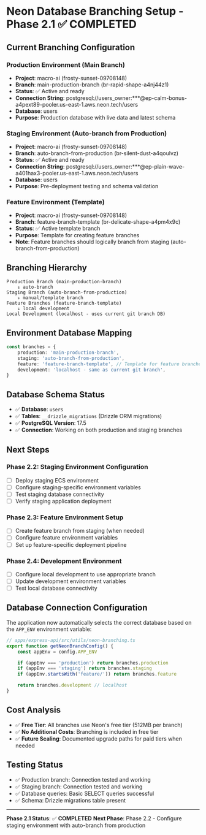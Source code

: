 # Neon Database Branching Setup - Phase 2.1 ✅ COMPLETED

## Current Branching Configuration

### Production Environment (Main Branch)

- **Project**: macro-ai (frosty-sunset-09708148)
- **Branch**: main-production-branch (br-rapid-shape-a4nj44z1)
- **Status**: ✅ Active and ready
- **Connection String**: postgresql://users_owner:\*\*\*@ep-calm-bonus-a4pext89-pooler.us-east-1.aws.neon.tech/users
- **Database**: users
- **Purpose**: Production database with live data and latest schema

### Staging Environment (Auto-branch from Production)

- **Project**: macro-ai (frosty-sunset-09708148)
- **Branch**: auto-branch-from-production (br-silent-dust-a4qoulvz)
- **Status**: ✅ Active and ready
- **Connection String**: postgresql://users_owner:\*\*\*@ep-plain-wave-a401hax3-pooler.us-east-1.aws.neon.tech/users
- **Database**: users
- **Purpose**: Pre-deployment testing and schema validation

### Feature Environment (Template)

- **Project**: macro-ai (frosty-sunset-09708148)
- **Branch**: feature-branch-template (br-delicate-shape-a4pm4x9c)
- **Status**: ✅ Active template branch
- **Purpose**: Template for creating feature branches
- **Note**: Feature branches should logically branch from staging (auto-branch-from-production)

## Branching Hierarchy

```text
Production Branch (main-production-branch)
    ↓ auto-branch
Staging Branch (auto-branch-from-production)
    ↓ manual/template branch
Feature Branches (feature-branch-template)
    ↓ local development
Local Development (localhost - uses current git branch DB)
```

## Environment Database Mapping

```typescript
const branches = {
	production: 'main-production-branch',
	staging: 'auto-branch-from-production',
	feature: 'feature-branch-template', // Template for feature branches
	development: 'localhost - same as current git branch',
}
```

## Database Schema Status

- ✅ **Database**: `users`
- ✅ **Tables**: `__drizzle_migrations` (Drizzle ORM migrations)
- ✅ **PostgreSQL Version**: 17.5
- ✅ **Connection**: Working on both production and staging branches

## Next Steps

### Phase 2.2: Staging Environment Configuration

- [ ] Deploy staging ECS environment
- [ ] Configure staging-specific environment variables
- [ ] Test staging database connectivity
- [ ] Verify staging application deployment

### Phase 2.3: Feature Environment Setup

- [ ] Create feature branch from staging (when needed)
- [ ] Configure feature environment variables
- [ ] Set up feature-specific deployment pipeline

### Phase 2.4: Development Environment

- [ ] Configure local development to use appropriate branch
- [ ] Update development environment variables
- [ ] Test local database connectivity

## Database Connection Configuration

The application now automatically selects the correct database based on the `APP_ENV` environment variable:

```typescript
// apps/express-api/src/utils/neon-branching.ts
export function getNeonBranchConfig() {
	const appEnv = config.APP_ENV

	if (appEnv === 'production') return branches.production
	if (appEnv === 'staging') return branches.staging
	if (appEnv.startsWith('feature/')) return branches.feature

	return branches.development // localhost
}
```

## Cost Analysis

- ✅ **Free Tier**: All branches use Neon's free tier (512MB per branch)
- ✅ **No Additional Costs**: Branching is included in free tier
- ✅ **Future Scaling**: Documented upgrade paths for paid tiers when needed

## Testing Status

- ✅ Production branch: Connection tested and working
- ✅ Staging branch: Connection tested and working
- ✅ Database queries: Basic SELECT queries successful
- ✅ Schema: Drizzle migrations table present

---

**Phase 2.1 Status**: ✅ **COMPLETED**
**Next Phase**: Phase 2.2 - Configure staging environment with auto-branch from production
